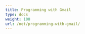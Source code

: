 ```yaml
---
title: Programming with Gmail
type: docs
weight: 100
url: /net/programming-with-gmail/
---
```



